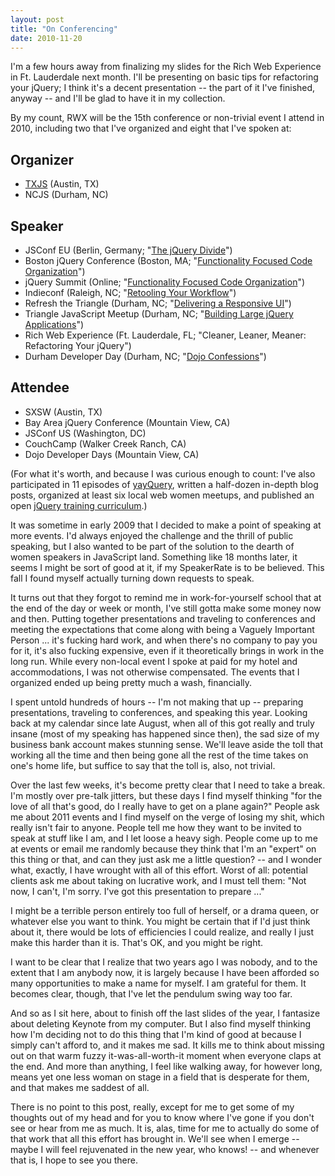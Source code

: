 ```yaml
---
layout: post
title: "On Conferencing"
date: 2010-11-20
---
```


I'm a few hours away from finalizing my slides for the Rich Web Experience in Ft. Lauderdale next month. I'll be presenting on basic tips for refactoring your jQuery; I think it's a decent presentation -- the part of it I've finished, anyway -- and I'll be glad to have it in my collection.

By my count, RWX will be the 15th conference or non-trivial event I attend in 2010, including two that I've organized and eight that I've spoken at:

## Organizer
- [TXJS](http://texasjavascript.com) (Austin, TX)
- NCJS (Durham, NC)

## Speaker
- JSConf EU (Berlin, Germany; "[The jQuery Divide](http://www.slideshare.net/rmurphey/the-jquery-divide-5287573)")
- Boston jQuery Conference (Boston, MA; "[Functionality Focused Code Organization](http://www.slideshare.net/rmurphey/functionality-basedorg)")
- jQuery Summit (Online; "[Functionality Focused Code Organization](http://www.slideshare.net/rmurphey/functionality-basedorg)")
- Indieconf (Raleigh, NC; "[Retooling Your Workflow](http://www.slideshare.net/rmurphey/retooling-your-workflow)")
- Refresh the Triangle (Durham, NC; "[Delivering a Responsive UI](http://www.slideshare.net/rmurphey/delivering-a-responsive-ui)")
- Triangle JavaScript Meetup (Durham, NC; "[Building Large jQuery Applications](http://www.slideshare.net/rmurphey/building-large-jquery-applications)")
- Rich Web Experience (Ft. Lauderdale, FL; "Cleaner, Leaner, Meaner: Refactoring Your jQuery")
- Durham Developer Day (Durham, NC; "[Dojo Confessions](http://www.slideshare.net/rmurphey/dojo-confessions)")

## Attendee
- SXSW (Austin, TX)
- Bay Area jQuery Conference (Mountain View, CA)
- JSConf US (Washington, DC)
- CouchCamp (Walker Creek Ranch, CA)
- Dojo Developer Days (Mountain View, CA)

(For what it's worth, and because I was curious enough to count: I've also participated in 11 episodes of [yayQuery](http://yayquery.com), written a half-dozen in-depth blog posts, organized at least six local web women meetups, and published an open [jQuery training curriculum](http://jqfundamentals.com/book/book.html).)

It was sometime in early 2009 that I decided to make a point of speaking at more events. I'd always enjoyed the challenge and the thrill of public speaking, but I also wanted to be part of the solution to the dearth of women speakers in JavaScript land. Something like 18 months later, it seems I might be sort of good at it, if my SpeakerRate is to be believed. This fall I found myself actually turning down requests to speak.

It turns out that they forgot to remind me in work-for-yourself school that at the end of the day or week or month, I've still gotta make some money now and then. Putting together presentations and traveling to conferences and meeting the expectations that come along with being a Vaguely Important Person ... it's fucking hard work, and when there's no company to pay you for it, it's also fucking expensive, even if it theoretically brings in work in the long run. While every non-local event I spoke at paid for my hotel and accommodations, I was not otherwise compensated. The events that I organized ended up being pretty much a wash, financially.

I spent untold hundreds of hours -- I'm not making that up -- preparing presentations, traveling to conferences, and speaking this year. Looking back at my calendar since late August, when all of this got really and truly insane (most of my speaking has happened since then), the sad size of my business bank account makes stunning sense. We'll leave aside the toll that working all the time and then being gone all the rest of the time takes on one's home life, but suffice to say that the toll is, also, not trivial.

Over the last few weeks, it's become pretty clear that I need to take a break. I'm mostly over pre-talk jitters, but these days I find myself thinking "for the love of all that's good, do I really have to get on a plane again?" People ask me about 2011 events and I find myself on the verge of losing my shit, which really isn't fair to anyone. People tell me how they want to be invited to speak at stuff like I am, and I let loose a heavy sigh. People come up to me at events or email me randomly because they think that I'm an "expert" on this thing or that, and can they just ask me a little question? -- and I wonder what, exactly, I have wrought with all of this effort. Worst of all: potential clients ask me about taking on lucrative work, and I must tell them: "Not now, I can't, I'm sorry. I've got this presentation to prepare ..."

I might be a terrible person entirely too full of herself, or a drama queen, or whatever else you want to think. You might be certain that if I'd just think about it, there would be lots of efficiencies I could realize, and really I just make this harder than it is. That's OK, and you might be right.

I want to be clear that I realize that two years ago I was nobody, and to the extent that I am anybody now, it is largely because I have been afforded so many opportunities to make a name for myself. I am grateful for them. It becomes clear, though, that I've let the pendulum swing way too far.

And so as I sit here, about to finish off the last slides of the year, I fantasize about deleting Keynote from my computer. But I also find myself thinking how I'm deciding not to do this thing that I'm kind of good at because I simply can't afford to, and it makes me sad. It kills me to think about missing out on that warm fuzzy it-was-all-worth-it moment when everyone claps at the end. And more than anything, I feel like walking away, for however long, means yet one less woman on stage in a field that is desperate for them, and that makes me saddest of all.

There is no point to this post, really, except for me to get some of my thoughts out of my head and for you to know where I've gone if you don't see or hear from me as much. It is, alas, time for me to actually do some of that work that all this effort has brought in. We'll see when I emerge -- maybe I will feel rejuvenated in the new year, who knows! -- and whenever that is, I hope to see you there.
